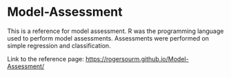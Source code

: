 # Model-Assessment

This is a reference for model assessment. R was the programming language used to perform model assessments. Assessments were performed on simple regression and classification.

Link to the reference page: https://rogersourm.github.io/Model-Assessment/
